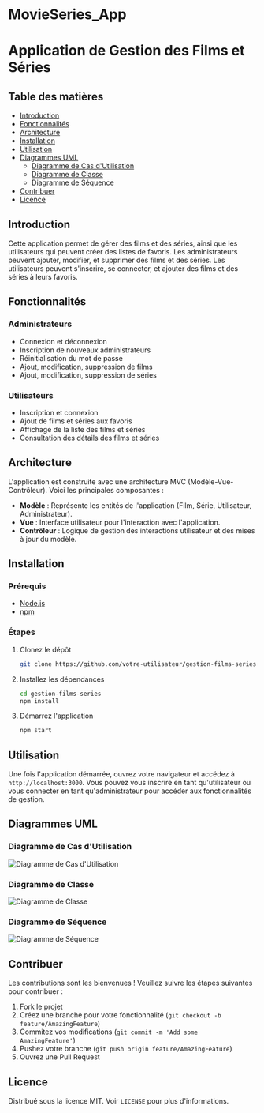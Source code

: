 # MovieSeries_App

# Application de Gestion des Films et Séries

## Table des matières
- [Introduction](#introduction)
- [Fonctionnalités](#fonctionnalités)
- [Architecture](#architecture)
- [Installation](#installation)
- [Utilisation](#utilisation)
- [Diagrammes UML](#diagrammes-uml)
  - [Diagramme de Cas d'Utilisation](#diagramme-de-cas-dutilisation)
  - [Diagramme de Classe](#diagramme-de-classe)
  - [Diagramme de Séquence](#diagramme-de-séquence)
- [Contribuer](#contribuer)
- [Licence](#licence)

## Introduction
Cette application permet de gérer des films et des séries, ainsi que les utilisateurs qui peuvent créer des listes de favoris. Les administrateurs peuvent ajouter, modifier, et supprimer des films et des séries. Les utilisateurs peuvent s'inscrire, se connecter, et ajouter des films et des séries à leurs favoris.

## Fonctionnalités
### Administrateurs
- Connexion et déconnexion
- Inscription de nouveaux administrateurs
- Réinitialisation du mot de passe
- Ajout, modification, suppression de films
- Ajout, modification, suppression de séries

### Utilisateurs
- Inscription et connexion
- Ajout de films et séries aux favoris
- Affichage de la liste des films et séries
- Consultation des détails des films et séries

## Architecture
L'application est construite avec une architecture MVC (Modèle-Vue-Contrôleur). Voici les principales composantes :
- **Modèle** : Représente les entités de l'application (Film, Série, Utilisateur, Administrateur).
- **Vue** : Interface utilisateur pour l'interaction avec l'application.
- **Contrôleur** : Logique de gestion des interactions utilisateur et des mises à jour du modèle.

## Installation
### Prérequis
- [Node.js](https://nodejs.org/)
- [npm](https://www.npmjs.com/)

### Étapes
1. Clonez le dépôt
    ```bash
    git clone https://github.com/votre-utilisateur/gestion-films-series.git
    ```
2. Installez les dépendances
    ```bash
    cd gestion-films-series
    npm install
    ```
3. Démarrez l'application
    ```bash
    npm start
    ```

## Utilisation
Une fois l'application démarrée, ouvrez votre navigateur et accédez à `http://localhost:3000`. Vous pouvez vous inscrire en tant qu'utilisateur ou vous connecter en tant qu'administrateur pour accéder aux fonctionnalités de gestion.

## Diagrammes UML
### Diagramme de Cas d'Utilisation
![Diagramme de Cas d'Utilisation](./diagrams/use_case_diagram.png)

### Diagramme de Classe
![Diagramme de Classe](./diagrams/class_diagram.png)

### Diagramme de Séquence
![Diagramme de Séquence](./diagrams/sequence_diagram.png)

## Contribuer
Les contributions sont les bienvenues ! Veuillez suivre les étapes suivantes pour contribuer :
1. Fork le projet
2. Créez une branche pour votre fonctionnalité (`git checkout -b feature/AmazingFeature`)
3. Commitez vos modifications (`git commit -m 'Add some AmazingFeature'`)
4. Pushez votre branche (`git push origin feature/AmazingFeature`)
5. Ouvrez une Pull Request

## Licence
Distribué sous la licence MIT. Voir `LICENSE` pour plus d'informations.
